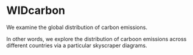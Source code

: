 # WIDcarbon
We examine the global distribution of carbon emissions. 

In other words, we explore the distribution of carboon emissions across different countries via a particular skyscraper diagrams.
